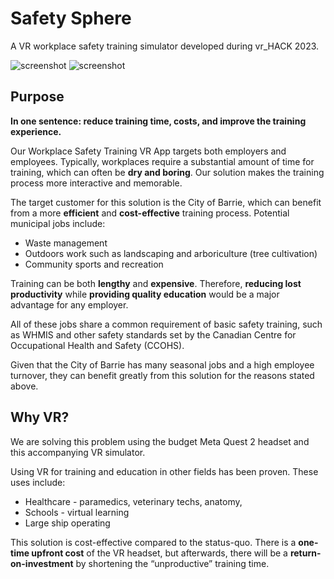 # Safety Sphere
A VR workplace safety training simulator developed during vr_HACK 2023.

![screenshot](https://cdn.discordapp.com/attachments/1072974368226934806/1079142249750876260/image1.png)
![screenshot](https://cdn.discordapp.com/attachments/1072974368226934806/1079142249562112080/image2.png)

## Purpose
**In one sentence: reduce training time, costs, and improve the training experience.**

Our Workplace Safety Training VR App targets both employers and employees. Typically, workplaces require a substantial amount of time for training, which can often be **dry and boring**. Our solution makes the training process more interactive and memorable.

The target customer for this solution is the City of Barrie, which can benefit from a more **efficient** and **cost-effective** training process. Potential municipal jobs include:

- Waste management
- Outdoors work such as landscaping and arboriculture (tree cultivation)
- Community sports and recreation

Training can be both **lengthy** and **expensive**. Therefore, **reducing lost productivity** while **providing quality education** would be a major advantage for any employer.

All of these jobs share a common requirement of basic safety training, such as WHMIS and other safety standards set by the Canadian Centre for Occupational Health and Safety (CCOHS).

Given that the City of Barrie has many seasonal jobs and a high employee turnover, they can benefit greatly from this solution for the reasons stated above.

## Why VR?

We are solving this problem using the budget Meta Quest 2 headset and this accompanying VR simulator.

Using VR for training and education in other fields has been proven. These uses include:
- Healthcare - paramedics, veterinary techs, anatomy,
- Schools - virtual learning
- Large ship operating

This solution is cost-effective compared to the status-quo. There is a **one-time upfront cost** of the VR headset, but afterwards, there will be a **return-on-investment** by shortening the “unproductive” training time.
